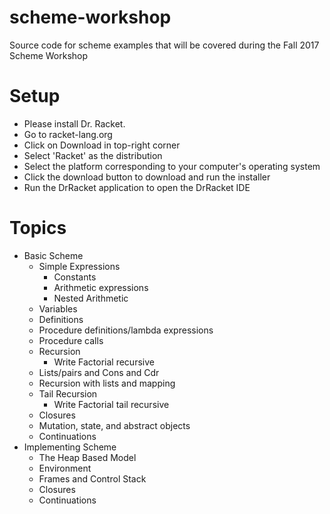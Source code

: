 # scheme-workshop
Source code for scheme examples that will be covered during the Fall 2017 Scheme Workshop

# Setup
- Please install Dr. Racket.
 - Go to racket-lang.org
 - Click on Download in top-right corner
 - Select 'Racket' as the distribution
 - Select the platform corresponding to your computer's operating system
 - Click the download button to download and run the installer
 - Run the DrRacket application to open the DrRacket IDE
 

# Topics

- Basic Scheme
  - Simple Expressions
    - Constants
    - Arithmetic expressions
    - Nested Arithmetic
  - Variables
  - Definitions
  - Procedure definitions/lambda expressions
  - Procedure calls
  - Recursion
    - Write Factorial recursive
  - Lists/pairs and Cons and Cdr
  - Recursion with lists and mapping
  - Tail Recursion
    - Write Factorial tail recursive
  - Closures
  - Mutation, state, and abstract objects
  - Continuations
- Implementing Scheme
  - The Heap Based Model
  - Environment
  - Frames and Control Stack
  - Closures
  - Continuations
